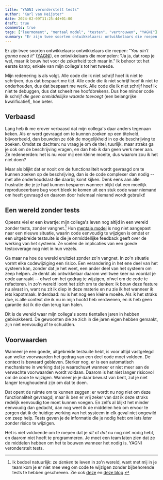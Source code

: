 ```yaml
---
title: "YAGNI veronderstelt tests"
author: "Karl van Heijster"
date: 2024-02-09T11:25:44+01:00
draft: true
comments: true
tags: ["leermoment", "mentaal model", "testen", "vertrouwen", "YAGNI"]
summary: "Er zijn twee soorten ontwikkelaars: ontwikkelaars die roepen: \"*You ain't gonna need it*\", en ontwikkelaars die mompelen: \"Ja ja, dat roep je wel, maar ik bouw het voor de zekerheid toch maar in.\" Ik behoor tot het eerste kamp; enkele van mijn collega's tot het tweede. -- Maar waarom?"
---
```


Er zijn twee soorten ontwikkelaars: ontwikkelaars die roepen: "*You ain't gonna need it*" ([YAGNI](/tags/yagni/ "Blogs met de tag 'YAGNI'")), en ontwikkelaars die mompelen: "Ja ja, dat roep je wel, maar ik bouw het voor de zekerheid toch maar in." Ik behoor tot het eerste kamp; enkele van mijn collega's tot het tweede. 


Mijn redenering is als volgt. Alle code die ik niet schrijf hoef ik niet te schrijven, dus dat bespaart me tijd. Alle code die ik niet schrijf hoef ik niet te onderhouden, dus dat bespaart me werk. Alle code die ik niet schrijf hoef ik niet te debuggen, dus dat scheelt me hoofdbrekens. Dus hoe minder code ik schrijf *die geen onmiddellijke waarde toevoegt* (een belangrijke kwalificatie!), hoe beter.


## Verbaasd


Lang heb ik me erover verbaasd dat mijn collega's daar anders tegenaan keken. Als er werd gevraagd om te kunnen zoeken op een titelveld, bijvoorbeeld, dan bouwden ze óók de mogelijkheid in op de beschrijving te zoeken. Omdat ze dachten: nu vraag je om de titel, tuurlijk, maar straks ga je ook om de beschrijving vragen, en dan heb ik dan geen werk meer aan. Ze redeneerden: het is nu voor mij een kleine moeite, dus waarom zou ik het niet doen? 


Maar als blijkt dat er nooit om de functionaliteit wordt gevraagd om te kunnen zoeken op de beschrijving, dan is de code complexer dan nodig -- met alle onderhoudslast die daarbij komt kijken. Denk eens aan alle frustratie die je je had kunnen besparen wanneer blijkt dat een moeilijk reproduceerbare bug voort bleek te komen uit een stuk code waar niemand om heeft gevraagd en daarom door helemaal niemand wordt gebruikt!


## Een wereld zonder tests


Opeens viel er een kwartje: mijn collega's leven nog altijd in een wereld zonder tests, zonder vangnet.[^1] Hun [mentale model](/tags/mentaal-model/ "Blogs met de tag 'mentaal model'") is nog niet aangepast naar een nieuwe situatie, waarin code eenvoudig te wijzigen is omdat er een uitgebreide testsuite is die je onmiddellijke feedback geeft over de werking van het systeem. Ze voelen de implicaties van een goede testcoverage nog niet in hun vezels. 


Ga maar na hoe de wereld eruitziet zonder zo'n vangnet. In zo'n situatie vormt elke codewijziging een risico. Een verandering in het ene deel van het systeem kan, zonder dat je het weet, een ander deel van het systeem om zeep helpen. Je denkt als ontwikkelaar daarom wel twee keer na voordat je code aanraakt -- ofwel om het gedrag te wijzigen, ofwel om de code te refactoren. In zo'n wereld loont het zich om te denken: ik bouw deze feature nu alvast in, want nu zit ik diep in deze materie en nu zie ik het wanneer ik iets kapotmaak. Inderdaad: nu is het nog een kleine moeite. Als ik het straks doe, is alle context die ik nu in mijn hoofd heb verdwenen, en ik heb geen garantie dat ik die dan terug kan halen.


Dit is de wereld waar mijn collega's soms tientallen jaren in hebben gebivakkeerd. De gewoonten die ze zich in die jaren eigen hebben gemaakt, zijn niet eenvoudig af te schudden.


## Voorwaarden


Wanneer je een goede, uitgebreide testsuite hebt, is voor altijd vastgelegd aan welke voorwaarden het gedrag van een deel code moet voldoen. De context is bewaard gebleven. Sterker nog, er is een automatisch mechanisme in werking dat je waarschuwt wanneer er niet meer aan de verwachte voorwaarden wordt voldaan. Daarom is het niet langer risicovol om de code te wijzigen. Wanneer je je daar bewust van bent, zul je niet langer terughoudend zijn om dat te doen.


Dat opent de ruimte om te kunnen zeggen: er wordt nu nog niet om deze functionaliteit gevraagd, maar ik ben er vrij zeker van dat ik deze straks redelijk eenvoudig toe moet kunnen voegen. En zelfs al blijkt het minder eenvoudig dan gedacht, dan nog weet ik de middelen heb om ervoor te zorgen dat ik de huidige werking van het systeem in elk geval niet ongewild om zeep help. Tests geven je de informatie die je nodig hebt om iets *later* zonder risico te wijzigen.


Het is niet voldoende om te roepen dat je *dit* of *dat* nu nog niet nodig hebt, en daarom niet hoeft te programmeren. Je moet een team laten zien dat ze de middelen hebben om het te bouwen wanneer het nodig is. YAGNI veronderstelt tests. 


[^1]: Ik bedoel natuurlijk: ze *denken* te leven in zo'n wereld, want met mij in je team kom je er niet mee weg om code te wijzigen zonder bijbehorende tests te hebben geschreven. Zie ook [deze](/blog/23/09/drie-vragen-die-elk-pull-request-moet-beantwoorden/ "'Drie vragen die elk pull request moet beantwoorden'") en [deze blog](/blog/23/07/de-tester-als-code-reviewer/ "'De tester als code reviewer'").
